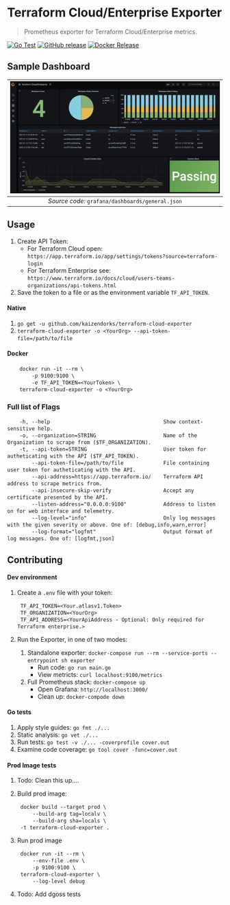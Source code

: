 # Terraform Cloud/Enterprise Exporter
>Prometheus exporter for Terraform Cloud/Enterprise metrics.

[![Go Test](https://github.com/kaizendorks/terraform-cloud-exporter/workflows/Go%20Test/badge.svg)](https://github.com//kaizendorks/terraform-cloud-exporter/actions?workflow=Go%20Test)
[![GitHub release](https://img.shields.io/github/release/kaizendorks/terraform-cloud-exporter.svg)](https://github.com//kaizendorks/terraform-cloud-exporter/releases/latest)
[![Docker Release](https://github.com/kaizendorks/terraform-cloud-exporter/workflows/Docker%20Release/badge.svg)](https://github.com//kaizendorks/terraform-cloud-exporter/actions?workflow=Docker%20Release)


## Sample Dashboard
| ![Sample Dashboard](workspace-dasbhoard.png?raw=true "Sample Dashboard") |
|:--:|
| *Source code:* `grafana/dashboards/general.json` |

## Usage
1. Create API Token:
    * For Terraform Cloud open: `https://app.terraform.io/app/settings/tokens?source=terraform-login`
    * For Terraform Enterprise see: `https://www.terraform.io/docs/cloud/users-teams-organizations/api-tokens.html`
1. Save the token to a file or as the environment variable `TF_API_TOKEN`.

#### Native
1. `go get -u github.com/kaizendorks/terraform-cloud-exporter`
1. `terraform-cloud-exporter -o <YourOrg> --api-token-file=/path/to/file`

#### Docker

        docker run -it --rm \
            -p 9100:9100 \
            -e TF_API_TOKEN=<YourToken> \
        terraform-cloud-exporter -o <YourOrg>

### Full list of Flags

        -h, --help                                     Show context-sensitive help.
        -o, --organization=STRING                      Name of the Organization to scrape from ($TF_ORGANIZATION).
        -t, --api-token=STRING                         User token for autheticating with the API ($TF_API_TOKEN).
            --api-token-file=/path/to/file             File containing user token for autheticating with the API.
            --api-address=https://app.terraform.io/    Terraform API address to scrape metrics from.
            --api-insecure-skip-verify                 Accept any certificate presented by the API.
            --listen-address="0.0.0.0:9100"            Address to listen on for web interface and telemetry.
            --log-level="info"                         Only log messages with the given severity or above. One of: [debug,info,warn,error]
            --log-format="logfmt"                      Output format of log messages. One of: [logfmt,json]

## Contributing
#### Dev environment
1. Create a `.env` file with your token:

        TF_API_TOKEN=<Your.atlasv1.Token>
        TF_ORGANIZATION=<YourOrg>
        TF_API_ADDRESS=<YourApiAddress - Optional: Only required for Terraform enterprise.>
1. Run the Exporter, in one of two modes:
    1. Standalone exporter: `docker-compose run --rm --service-ports --entrypoint sh exporter`
        * Run code: `go run main.go`
        * View metricts: `curl localhost:9100/metrics`
    1. Full Prometheus stack: `docker-compose up`
        * Open Grafana: `http://localhost:3000/`
        * Clean up: `docker-compode down`

#### Go tests
1. Apply style guides: `go fmt ./...`
1. Static analysis: `go vet ./...`
1. Run tests: `go test -v ./... -coverprofile cover.out`
1. Examine code coverage: `go tool cover -func=cover.out`

#### Prod Image tests
1. Todo: Clean this up....
1. Build prod image:

        docker build --target prod \
            --build-arg tag=localv \
            --build-arg sha=locals \
        -t terraform-cloud-exporter .
1. Run prod image

        docker run -it --rm \
            --env-file .env \
            -p 9100:9100 \
        terraform-cloud-exporter \
            --log-level debug
1. Todo: Add dgoss tests
